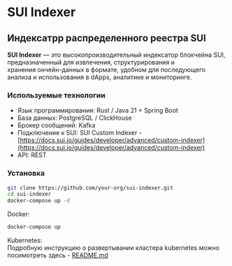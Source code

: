 # SUI Indexer
## Индексатрр распределенного реестра SUI

**SUI Indexer** — это высокопроизводительный индексатор блокчейна SUI, предназначенный для извлечения, структурирования и \
хранения ончейн-данных в формате, удобном для последующего анализа и использования в dApps, аналитике и мониторинге.


### Используемые технологии
- Язык программирования: Rust / Java 21 + Spring Boot
- База данных: PostgreSQL / ClickHouse
- Брокер сообщений: Kafka
- Подключение к SUI: SUI Custom Indexer - [https://docs.sui.io/guides/developer/advanced/custom-indexer](https://docs.sui.io/guides/developer/advanced/custom-indexer)
- API: REST


### Установка
```bash
git clone https://github.com/your-org/sui-indexer.git
cd sui-indexer
docker-compose up -d
```

Docker:
```bash
docker-compose up
```

Kubernetes: \
Подробную инструкцию о развертывании кластера kubernetes можно посимотреть здесь - [README.md](./kubernetes/README.md)
